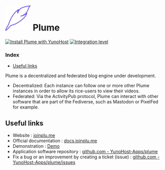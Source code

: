 # <img src="/images/plume_logo.svg" height="80px" alt="plume's logo"> Plume

[![Install Plume with YunoHost](https://install-app.yunohost.org/install-with-yunohost.png)](https://install-app.yunohost.org/?app=plume) [![Integration level](https://dash.yunohost.org/integration/plume.svg)](https://dash.yunohost.org/appci/app/plume)

### Index

- [Useful links](#useful-links)

Plume is a decentralized and federated blog engine under development.

* Decentralized: Each instance can follow one or more other Plume instances in order to allow its rice-users to view their videos.
* Federated: Via the ActivityPub protocol, Plume can interact with other software that are part of the Fediverse, such as Mastodon or PixelFed for example.


## Useful links

+ Website : [joinplu.me](https://joinplu.me/)
+ Official documentation : [docs.joinplu.me](https://docs.joinplu.me/)
+ Demonstration : [Demo](https://joinplu.me/#instances)
+ Application software repository : [github.com - YunoHost-Apps/plume](https://github.com/YunoHost-Apps/plume_ynh)
+ Fix a bug or an improvement by creating a ticket (issue) : [github.com - YunoHost-Apps/plume/issues](https://github.com/YunoHost-Apps/plume_ynh/issues)
